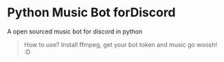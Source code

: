 # Python Music Bot forDiscord
A open sourced music bot for discord in python

> How to use?
Install ffmpeg, get your bot token and music go woosh! :D

